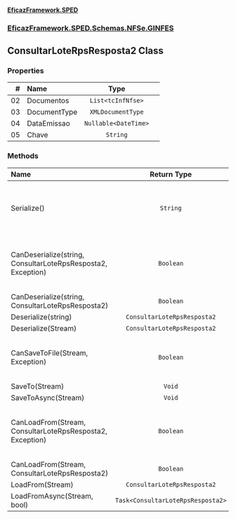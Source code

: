 #### [EficazFramework.SPED](EficazFrameworkSPED.md 'EficazFramework SPED')
### [EficazFramework.SPED.Schemas.NFSe.GINFES](EficazFramework.SPED.Schemas.NFSe.GINFES.md 'EficazFramework.SPED.Schemas.NFSe.GINFES')

## ConsultarLoteRpsResposta2 Class
### Properties

| # | Name | Type | |
| ---: | :--- | :---: | :--- |
| 02 | Documentos | `List<tcInfNfse>` |  |
| 03 | DocumentType | `XMLDocumentType` |  |
| 04 | DataEmissao | `Nullable<DateTime>` |  |
| 05 | Chave | `String` |  |
### Methods

| Name | Return Type | |
| :--- | :---: | :--- |
| Serialize() | `String` | Serializes current TNfeProc object into an XML document |
| CanDeserialize(string, ConsultarLoteRpsResposta2, Exception) | `Boolean` | Deserializes workflow markup into an TNfeProc object |
| CanDeserialize(string, ConsultarLoteRpsResposta2) | `Boolean` |  |
| Deserialize(string) | `ConsultarLoteRpsResposta2` |  |
| Deserialize(Stream) | `ConsultarLoteRpsResposta2` |  |
| CanSaveToFile(Stream, Exception) | `Boolean` | Serializes current TNfeProc object into file |
| SaveTo(Stream) | `Void` |  |
| SaveToAsync(Stream) | `Void` |  |
| CanLoadFrom(Stream, ConsultarLoteRpsResposta2, Exception) | `Boolean` | Deserializes xml markup from file into an TNfeProc object |
| CanLoadFrom(Stream, ConsultarLoteRpsResposta2) | `Boolean` |  |
| LoadFrom(Stream) | `ConsultarLoteRpsResposta2` |  |
| LoadFromAsync(Stream, bool) | `Task<ConsultarLoteRpsResposta2>` |  |
